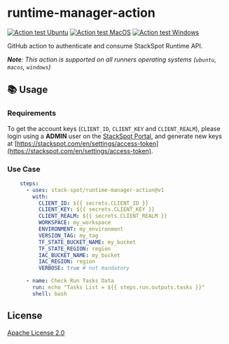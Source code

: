 # runtime-manager-action

[![Action test Ubuntu](https://github.com/stack-spot/runtime-manager-action/actions/workflows/action-test-ubuntu.yaml/badge.svg)](https://github.com/stack-spot/runtime-manager-action/actions/workflows/action-test-ubuntu.yaml) [![Action test MacOS](https://github.com/stack-spot/runtime-manager-action/actions/workflows/action-test-macos.yaml/badge.svg)](https://github.com/stack-spot/runtime-manager-action/actions/workflows/action-test-macos.yaml) [![Action test Windows](https://github.com/stack-spot/runtime-manager-action/actions/workflows/action-test-windows.yaml/badge.svg)](https://github.com/stack-spot/runtime-manager-action/actions/workflows/action-test-windows.yaml)

GitHub action to authenticate and consume StackSpot Runtime API.

_**Note**: This action is supported on all runners operating systems (`ubuntu`, `macos`, `windows`)_

## 📚 Usage

### Requirements

To get the account keys (`CLIENT_ID`, `CLIENT_KEY` and `CLIENT_REALM`), please login using a **ADMIN** user on the [StackSpot Portal](https://stackspot.com), and generate new keys at [https://stackspot.com/en/settings/access-token](https://stackspot.com/en/settings/access-token).

### Use Case

```yaml
    steps:
      - uses: stack-spot/runtime-manager-action@v1
        with:
          CLIENT_ID: ${{ secrets.CLIENT_ID }}
          CLIENT_KEY: ${{ secrets.CLIENT_KEY }}
          CLIENT_REALM: ${{ secrets.CLIENT_REALM }}
          WORKSPACE: my_workspace
          ENVIRONMENT: my_environment
          VERSION_TAG: my_tag
          TF_STATE_BUCKET_NAME: my_bucket
          TF_STATE_REGION: region
          IAC_BUCKET_NAME: my_bucket
          IAC_REGION: region
          VERBOSE: true # not mandatory

      - name: Check Run Tasks Data
        run: echo "Tasks List = ${{ steps.run.outputs.tasks }}"
        shell: bash
```



## License

[Apache License 2.0](https://github.com/stack-spot/runtime-manager-action/blob/main/LICENSE)